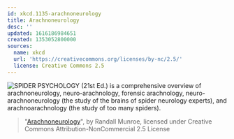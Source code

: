 ```yaml
---
id: xkcd.1135-arachnoneurology
title: Arachnoneurology
desc: ''
updated: 1616186984651
created: 1353052800000
sources:
  name: xkcd
  url: 'https://creativecommons.org/licenses/by-nc/2.5/'
  license: Creative Commons 2.5
---
```

![SPIDER PSYCHOLOGY (21st Ed.) is a comprehensive overview of arachnoneurology, neuro-arachnology, forensic arachnology, neuro-arachnoneurology (the study of the brains of spider neurology experts), and arachnoarachnology (the study of too many spiders).](https://imgs.xkcd.com/comics/arachnoneurology.png)
> "[Arachnoneurology](https://xkcd.com/1135/)", by Randall Munroe, licensed under Creative Commons Attribution-NonCommercial 2.5 License

